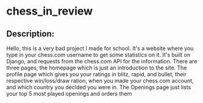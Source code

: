 # chess_in_review

## Description:

Hello, this is a very bad project I made for school. It's a website where you type in your chess.com username to get some statistics on it. It's built on Django, and requests from the chess.com API for the information. There are three pages, the homepage which is just an introduction to the site. The profile page which gives you your ratings in blitz, rapid, and bullet, their respective win/loss/draw ration, when you made your chess.com account, and which country you decided you were in. The Openings page just lists your top 5 most played openings and orders them




